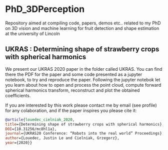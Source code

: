 # PhD_3DPerception
Repository aimed at compiling code, papers, demos etc.. related to my PhD on 3D vision and machine learning for fruit detection and shape estimation at the university of Lincoln

## UKRAS : Determining shape of strawberry crops with spherical harmonics

We present our UKRAS 2020 paper in the folder called UKRAS. You can find there the PDF for the paper and some code presented as a jupyter notebook, to try and reproduce the paper. Following the jupyter notebok let you learn about how to open and process the point cloud, compute forward spherical harmonics transform, reconstruct and plot the obtained coefficients.

If you are interested by this work please contact me by email (see profile) for any colaboration, and if the paper inspires you please cite it:
```bib
@article{louedec_cielniak_2020, 
title={Determining shape of strawberry crops with spherical harmonics}, 
DOI={10.31256/mc8hl1a}, 
journal={UKRAS20 Conference: “Robots into the real world” Proceedings}, 
author={Louedec, Justin Le and Cielniak, Grzegorz}, 
year={2020}}
```
